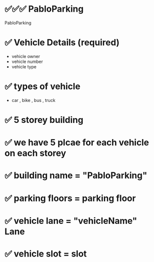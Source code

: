 # ✅✅✅ PabloParking

PabloParking

# ✅ Vehicle Details (required)

-    vehicle owner
-    vehicle number
-    vehicle type

# ✅ types of vehicle

-    car , bike , bus , truck

# ✅ 5 storey building

# ✅ we have 5 plcae for each vehicle on each storey

#

# ✅ building name = "PabloParking"

# ✅ parking floors = parking floor

# ✅ vehicle lane = "vehicleName" Lane

# ✅ vehicle slot = slot
